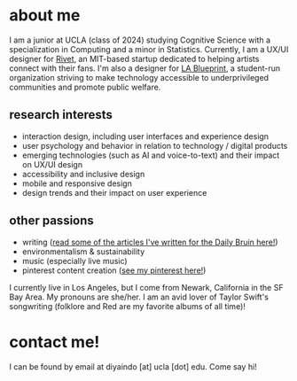 <link rel="shortcut icon" type="image/x-icon" href="favicon.ico">

# about me

I am a junior at UCLA (class of 2024) studying Cognitive Science with a specialization in Computing and a minor in Statistics. Currently, I am a UX/UI designer for [Rivet](https://www.rivet.app/), an MIT-based startup dedicated to helping artists connect with their fans. I'm also a designer for [LA Blueprint](https://lablueprint.org/), a student-run organization striving to make technology accessible to underprivileged communities and promote public welfare.


## research interests
- interaction design, including user interfaces and experience design
- user psychology and behavior in relation to technology / digital products
- emerging technologies (such as AI and voice-to-text) and their impact on UX/UI design
- accessibility and inclusive design
- mobile and responsive design
- design trends and their impact on user experience


## other passions
- writing ([read some of the articles I've written for the Daily Bruin here!](https://dailybruin.com/author/diya-indoliya))
- environmentalism & sustainability
- music (especially live music)
- pinterest content creation ([see my pinterest here!](https://www.pinterest.com/quesuhdiya/))

I currently live in Los Angeles, but I come from Newark, California in the SF Bay Area. My pronouns are she/her. I am an avid lover of Taylor Swift's songwriting (folklore and Red are my favorite albums of all time)!


# contact me!
I can be found by email at diyaindo [at] ucla [dot] edu. Come say hi!
